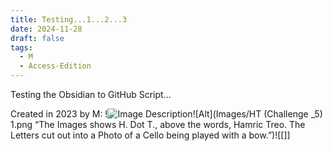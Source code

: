 ```yaml
---
title: Testing...1...2...3
date: 2024-11-28
draft: false
tags:
  - M
  - Access-Edition
---
```


Testing the Obsidian to GitHub Script...

Created in 2023 by M:
!![Image Description](/images/Images/HT%20(Challenge%20_5).png)![Alt](Images/HT (Challenge _5) 1.png “The Images shows H. Dot T., above the words, Hamric Treo. The Letters cut out into a Photo of a Cello being played with a bow.”)![[]]
